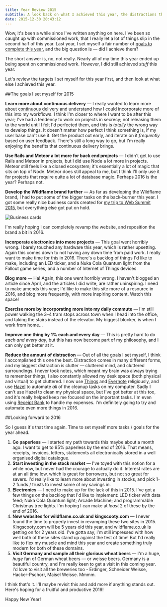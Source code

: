 ```yaml
---
title: Year Review 2015
subtitle: A look back on what I achieved this year, the distractions that got in the way, and what I want to change and achieve going into 2016.
date: 2015-12-30 20:43:12
---
```


Wow, it's been a while since I've written anything on here. I've been so caught up with commissioned work, that I really let a lot of things slip in the second half of this year. Last year, I set myself a fair number of [goals to complete this year](/2014/12/Farewell-2014-hello-2015/), and the big question is — did I achieve them?

<!--more-->

The short answer is, no, not really. Nearly all of my time this year ended up being spent on commissioned work. However, I did still achieved *stuff* this year.

Let's review the targets I set myself for this year first, and then look at what else I achieved this year.

##The goals I set myself for 2015

**Learn more about continuous delivery** — I really wanted to learn more about [continuous delivery](https://www.thoughtworks.com/continuous-delivery) and understand how I could incorporate more of this into my workflows. I think I'm closer to where I want to be after this year; I've had a tendency to work on projects in secrecy; not releasing them to the world until I felt I'd perfected them, and this is *totally* the wrong way to develop things. It doesn't matter how perfect I think something is, if my user base can't use it. Get the product out early, and iterate on it *frequently* based on user feedback. There's still a long way to go, but I'm really enjoying the benefits that continuous delivery brings.

**Use Rails and Meteor a lot more for back end projects** — I didn't get to use Rails and Meteor in projects, but I did use Node a lot more in projects. Meteor still feels like a closed ecosystem; it's essentially a lot of magic that sits on top of Node. Meteor does still appeal to me, but I think I'll only use it for projects that require quite a lot of database magic. Perhaps 2016 is the year? Perhaps not.

**Develop the Wildflame brand further** — As far as developing the Wildflame brand, I had to put some of the bigger tasks on the back-burner this year. I got some really nice business cards created for [my trip to Web Summit 2015](https://medium.com/@kingscooty/web-summit-2015-a-developer-s-perspective-c490c0048ad4), but everything else got put on hold.

![Business cards](https://s3.amazonaws.com/f.cl.ly/items/393c3A2P023n0M3v1P0e/business-cards.jpg?v=0cbaed64)

I'm really hoping I can completely revamp the website, and reposition the brand a bit in 2016.

**Incorporate electronics into more projects** — This goal went horribly wrong. I barely touched any hardware this year, which is rather upsetting. Again this comes down to not having any down time from paid work. I really want to make time for this in 2016. There's a backlog of things I'd like to make, including an LED ticker, and a Nuka Cola Quantum light from the Fallout game series, and a number of Internet of Things devices.

**Blog more** — Ha! Again, this one went horribly wrong. I haven't blogged an article since April, and the articles I did write, are rather uninspiring. I need to make amends this year; I'd like to make this site more of a resource in 2016, and blog more frequently, with more inspiring content. Watch this space!

**Exercise more by incorporating more into my daily commute** — I'm still power walking the 3–4 tram stops across town when I head into the office, and taking the stairs instead of the elevator. My biggest blocker, is when I work from home...

**Improve one thing by 1% each and every day** — This is pretty hard to do *each and every day*, but this has now become part of my philosophy, and I can only get better at it.

**Reduce the amount of distraction** — Out of all the goals I set myself, I think I accomplished this one the best. Distraction comes in many different forms, and my biggest distraction is clutter — cluttered mind, and cluttered surroundings. I never took notes, which meant my brain was always trying to remember things, I also constantly allowed my desk space (both physical and virtual) to get cluttered. I now use [Things](https://culturedcode.com/things/) and [Evernote](https://www.evernote.com/referral/Registration.action?sig=8053eeceed7c9c8951f1c6da01fddd71&uid=50553) religiously, and use [Hazel](https://www.noodlesoft.com/hazel.php) to automate *all* of the cleanup tasks on my computer. Sadly I can't use Hazel to clean my physical space, but I've got better at this too, and it's really helped keep me focused on the important tasks. I'm even using [Receipt Bank](http://receipt-bank.com/) to handle my expenses. I'm definitely going to try and automate even more things in 2016.



##Looking forward to 2016

So I guess it's that time again. Time to set myself more tasks / goals for the year ahead.

1. **Go paperless** — I started my path towards this maybe about a month ago. I want to get to 95% paperless by the end of 2016. That means, receipts, invoices, letters, statements all electronically stored in a well organised digital catalogue.
2. **Start investing in the stock market** — I've toyed with this notion for a while now, but never had the courage to actually do it. Interest rates are at an all time low, which is great for borrowers, but not so great for savers. I'd really like to learn more about investing in stocks, and pick 1–2 funds / trusts to invest some of my savings in.
3. **Electronics** — I need to make up for the lack of this in 2015. I've got a few things on the backlog that I'd like to implement: LED ticker with data feed; Nuka Cola Quantum light; Arcade Machine; and programmable Christmas tree lights. I'm hoping I can make at *least* 2 of these by the end of 2016.
4. **New websites for wildflame.co.uk and kingscooty.com** — I never found the time to properly invest in revamping these two sites in 2015. Kingscooty.com will be 5 years old this year, and wildflame.co.uk is getting on for 2 years old. I've gotta say, I'm still impressed with how well both of these sites stand up against the test of time! But I'd really like to flex my muscle and mind this year and create something truly modern for both of these domains.
5. **Visit Germany and sample all their glorious wheat beers** — I'm a huge, *huge* fan of German wheat beers — or weisse beers. Germany is a beautiful country, and I'm really keen to get a visit in this coming year. I'd love to visit all the breweries too - Erdinger, Schneider Weisse, Hacker-Pschorr, Maisel Weisse. Mmmm.

I think that's it. I'll maybe revisit this and add more if anything stands out. Here's hoping for a fruitful and productive 2016!

Happy New Year!
